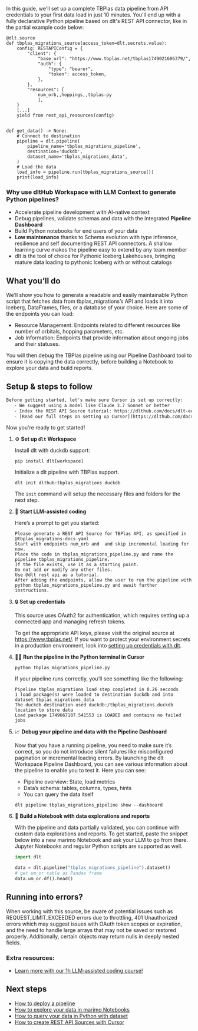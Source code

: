 In this guide, we'll set up a complete TBPlas data pipeline from API credentials to your first data load in just 10 minutes. You'll end up with a fully declarative Python pipeline based on dlt's REST API connector, like in the partial example code below:

```python-outcome
@dlt.source
def tbplas_migrations_source(access_token=dlt.secrets.value):
    config: RESTAPIConfig = {
        "client": {
            "base_url": "https://www.tbplas.net/tbplas1749021606379/",
            "auth": {
                "type": "bearer",
                "token": access_token,
            },
        },
        "resources": [
            num_orb,,hoppings,,tbplas-py
            ],
    }
    [...]
    yield from rest_api_resources(config)


def get_data() -> None:
    # Connect to destination
    pipeline = dlt.pipeline(
        pipeline_name='tbplas_migrations_pipeline',
        destination='duckdb',
        dataset_name='tbplas_migrations_data', 
    )
    # Load the data
    load_info = pipeline.run(tbplas_migrations_source())
    print(load_info) 
```

### Why use dltHub Workspace with LLM Context to generate Python pipelines?

- Accelerate pipeline development with AI-native context
- Debug pipelines, validate schemas and data with the integrated **Pipeline Dashboard**
- Build Python notebooks for end users of your data
- **Low maintenance** thanks to Schema evolution with type inference, resilience and self documenting REST API connectors. A shallow learning curve makes the pipeline easy to extend by any team member
- dlt is the tool of choice for Pythonic Iceberg Lakehouses, bringing mature data loading to pythonic Iceberg with or without catalogs

## What you’ll do

We’ll show you how to generate a readable and easily maintainable Python script that fetches data from tbplas_migrations’s API and loads it into Iceberg, DataFrames, files, or a database of your choice. Here are some of the endpoints you can load:

- Resource Management: Endpoints related to different resources like number of orbitals, hopping parameters, etc.
- Job Information: Endpoints that provide information about ongoing jobs and their statuses.

You will then debug the TBPlas pipeline using our Pipeline Dashboard tool to ensure it is copying the data correctly, before building a Notebook to explore your data and build reports.

## Setup & steps to follow

```default
Before getting started, let's make sure Cursor is set up correctly:
   - We suggest using a model like Claude 3.7 Sonnet or better
   - Index the REST API Source tutorial: https://dlthub.com/docs/dlt-ecosystem/verified-sources/rest_api/ and add it to context as **@dlt rest api**
   - [Read our full steps on setting up Cursor](https://dlthub.com/docs/dlt-ecosystem/llm-tooling/cursor-restapi#23-configuring-cursor-with-documentation)
```

Now you're ready to get started!

1. ⚙️ **Set up `dlt` Workspace**
    
    Install dlt with duckdb support:
    ```shell
    pip install dlt[workspace]
    ```

    Initialize a dlt pipeline with TBPlas support.
    ```shell
    dlt init dlthub:tbplas_migrations duckdb
    ```

    The `init` command will setup the necessary files and folders for the next step.
    
2. 🤠 **Start LLM-assisted coding**
    
    Here’s a prompt to get you started:
    
    ```prompt
    Please generate a REST API Source for TBPlas API, as specified in @tbplas_migrations-docs.yaml 
    Start with endpoints num_orb and  and skip incremental loading for now. 
    Place the code in tbplas_migrations_pipeline.py and name the pipeline tbplas_migrations_pipeline. 
    If the file exists, use it as a starting point. 
    Do not add or modify any other files. 
    Use @dlt rest api as a tutorial. 
    After adding the endpoints, allow the user to run the pipeline with python tbplas_migrations_pipeline.py and await further instructions.
    ```

    
3. 🔒 **Set up credentials** 
    
    This source uses OAuth2 for authentication, which requires setting up a connected app and managing refresh tokens.
    
    To get the appropriate API keys, please visit the original source at https://www.tbplas.net/.
    If you want to protect your environment secrets in a production environment, look into [setting up credentials with dlt](https://dlthub.com/docs/walkthroughs/add_credentials).
    
4. 🏃‍♀️ **Run the pipeline in the Python terminal in Cursor**
    
    ```shell
    python tbplas_migrations_pipeline.py
    ```
    
    If your pipeline runs correctly, you’ll see something like the following:
    
    ```shell
    Pipeline tbplas_migrations load step completed in 0.26 seconds
    1 load package(s) were loaded to destination duckdb and into dataset tbplas_migrations_data
    The duckdb destination used duckdb:/tbplas_migrations.duckdb location to store data
    Load package 1749667187.541553 is LOADED and contains no failed jobs
    ```
    
5. 📈 **Debug your pipeline and data with the Pipeline Dashboard**

    Now that you have a running pipeline, you need to make sure it’s correct, so you do not introduce silent failures like misconfigured pagination or incremental loading errors. By launching the dlt Workspace Pipeline Dashboard, you can see various information about the pipeline to enable you to test it. Here you can see:
    - Pipeline overview: State, load metrics
    - Data’s schema: tables, columns, types, hints
    - You can query the data itself
    
    ```shell
    dlt pipeline tbplas_migrations_pipeline show --dashboard
    ```
    
6. 🐍 **Build a Notebook with data explorations and reports**

    With the pipeline and data partially validated, you can continue with custom data explorations and reports. To get started, paste the snippet below into a new marimo Notebook and ask your LLM to go from there. Jupyter Notebooks and regular Python scripts are supported as well.

    
    ```python
    import dlt

   data = dlt.pipeline("tbplas_migrations_pipeline").dataset()
   # get um_or table as Pandas frame
   data.um_or.df().head()
    ```

## Running into errors?

When working with this source, be aware of potential issues such as REQUEST_LIMIT_EXCEEDED errors due to throttling, 401 Unauthorized errors which may suggest issues with OAuth token scopes or expiration, and the need to handle large arrays that may not be saved or restored properly. Additionally, certain objects may return nulls in deeply nested fields.

### Extra resources:

- [Learn more with our 1h LLM-assisted coding course!](https://www.youtube.com/watch?v=GGid70rnJuM)

## Next steps

- [How to deploy a pipeline](https://dlthub.com/docs/walkthroughs/deploy-a-pipeline)
- [How to explore your data in marimo Notebooks](https://dlthub.com/docs/general-usage/dataset-access/marimo)
- [How to query your data in Python with dataset](https://dlthub.com/docs/general-usage/dataset-access/dataset)
- [How to create REST API Sources with Cursor](https://dlthub.com/docs/dlt-ecosystem/llm-tooling/cursor-restapi)
